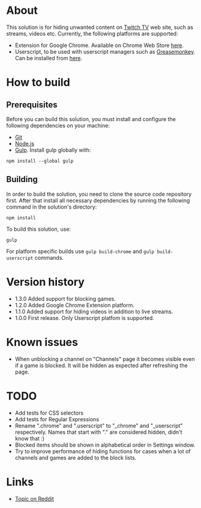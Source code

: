 # About
This solution is for hiding unwanted content on [Twitch TV](http://www.twitch.tv/) web site, such as streams, videos etc. Currently, the following platforms are supported:
- Extension for Google Chrome. Available on Chrome Web Store [here](https://chrome.google.com/webstore/detail/hide-unwanted-streams-on/kpgfplcjhleaadnmjmkjddcmekdhdiia).
- Userscript, to be used with userscript managers such as [Greasemonkey](https://addons.mozilla.org/en-US/firefox/addon/greasemonkey/). Can be installed from [here](https://openuserjs.org/scripts/LinogeFly/Hide_unwanted_streams_on_Twitch).

# How to build
## Prerequisites
Before you can build this solution, you must install and configure the following dependencies on your machine:
- [Git](http://git-scm.com/)
- [Node.js](http://nodejs.org/)
- [Gulp](http://gulpjs.com/). Install gulp globally with:
```
npm install --global gulp
```

## Building
In order to build the solution, you need to clone the source code repository first. After that install all necessary dependencies by running the following command in the solution's directory:
```
npm install
```
To build this solution, use:
```
gulp
```
For platform specific builds use `gulp build-chrome` and `gulp build-userscript` commands.

# Version history
- 1.3.0 Added support for blocking games.
- 1.2.0 Added Google Chrome Extension platform.
- 1.1.0 Added support for hiding videos in addition to live streams.
- 1.0.0 First release. Only Userscript platfom is supported.

# Known issues
- When unblocking a channel on "Channels" page it becomes visible even if a game is blocked. It will be hidden as expected after refreshing the page.

# TODO
- Add tests for CSS selectors
- Add tests for Regular Expressions
- Rename ".chrome" and ".userscript" to "_chrome" and "_userscript" respectively. Names that start with "." are considered hidden, didn't know that :)
- Blocked items should be shown in alphabetical order in Settings window.
- Try to improve performance of hiding functions for cases when a lot of channels and games are added to the block lists.

# Links
- [Topic on Reddit](http://www.reddit.com/r/Twitch/comments/2segt6/hiding_unwanted_streams_on_twitch/)
